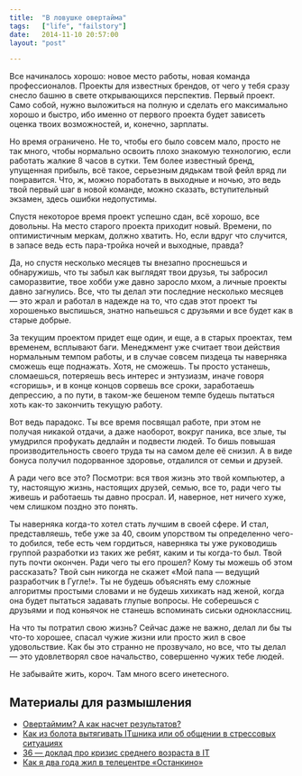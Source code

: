 ```yaml
---
title:  "В ловушке овертайма"
tags:   ["life", "failstory"]
date:   2014-11-10 20:57:00
layout: "post"

---
```


Все начиналось хорошо: новое место работы, новая команда профессионалов. Проекты для известных брендов, от чего у тебя сразу снесло башню в свете открывающихся перспектив. Первый проект. Само собой, нужно выложиться на полную и сделать его максимально хорошо и быстро, ибо именно от первого проекта будет зависеть оценка твоих возможностей, и, конечно, зарплаты.

<!-- cut -->

Но время ограничено. Не то, чтобы его было совсем мало, просто не так много, чтобы нормально освоить плохо знакомую технологию, если работать жалкие 8 часов в сутки. Тем более известный бренд, упущенная прибыль, всё такое, серьезным дядькам твой фейл вряд ли понравится. Что, ж, можно поработать в выходные и ночью, это ведь твой первый шаг в новой команде, можно сказать, вступительный экзамен, здесь ошибки недопустимы.

Спустя некоторое время проект успешно сдан, всё хорошо, все довольны. На место старого проекта приходит новый. Времени, по оптимистичным меркам, должно хватить. Но, если вдруг что случится, в запасе ведь есть пара-тройка ночей и выходные, правда?

Да, но спустя несколько месяцев ты внезапно проснешься и обнаружишь, что ты забыл как выглядят твои друзья, ты забросил саморазвитие, твое хобби уже давно заросло мхом, а личные проекты давно загнулись. Все, что ты делал эти последние несколько месяцев — это жрал и работал в надежде на то, что сдав этот проект ты хорошенько выспишься, знатно напьешься с друзьями и все будет как в старые добрые.

За текущим проектом придет еще один, и еще, а в старых проектах, тем временем, всплывают баги. Менеджмент уже считает твои действия нормальным темпом работы, и в случае совсем пиздеца ты наверняка сможешь еще поднажать. Хотя, не сможешь. Ты просто устанешь, сломаешься, потеряешь весь интерес и энтузиазм, иначе говоря «сгоришь», и в конце концов сорвешь все сроки, заработаешь депрессию, а по пути, в таком-же бешеном темпе будешь пытаться хоть как-то закончить текущую работу.

Вот ведь парадокс. Ты все время посвящал работе, при этом не получая никакой отдачи, а даже наоборот, вокруг паника, все злые, ты умудрился профукать дедлайн и подвести людей. То бишь повышая производительность своего труда ты на самом деле её снизил. А в виде бонуса получил подорванное здоровье, отдалился от семьи и друзей.

А ради чего все это? Посмотри: вся твоя жизнь это твой компьютер, а ту, настоящую жизнь, настоящих друзей, семью, все то, ради чего ты живешь и работаешь ты давно просрал. И, наверное, нет ничего хуже, чем слишком поздно это понять.

Ты наверняка когда-то хотел стать лучшим в своей сфере. И стал, представляешь, тебе уже за 40, своим упорством ты определенно чего-то добился, тебе есть чем гордиться, наверняка ты уже руководишь группой разработки из таких же ребят, каким и ты когда-то был. Твой путь почти окончен. Ради чего ты его прошел? Кому ты можешь об этом рассказать? Твой сын никогда не скажет «Мой папа — ведущий разработчик в Гугле!». Ты не будешь объяснять ему сложные алгоритмы простыми словами и не будешь хихикать над женой, когда она будет пытаться задавать глупые вопросы. Не соберешься с друзьями и под коньячок не станешь вспоминать сиськи одноклассниц.

На что ты потратил свою жизнь? Сейчас даже не важно, делал ли бы ты что-то хорошее, спасал чужие жизни или просто жил в свое удовольствие. Как бы это странно не прозвучало, но все, что ты делал — это удовлетворял свое начальство, совершенно чужих тебе людей.

Не забывайте жить, короч. Там много всего инетесного.

## Материалы для размышления

* [Овертаймим? А как насчет результатов?][1]
* [Как из болота вытягивать ITшника или об общении в стрессовых ситуациях][2]
* [36 — доклад про кризис среднего возраста в IT][3]
* [Как я два года жил в телецентре «Останкино»][4]

[1]: http://habrahabr.ru/post/154627/
[2]: http://habrahabr.ru/post/152955/ 
[3]: https://tech.yandex.ru/events/yagosti/fronttalks-ekb-sep-2014/talks/2235/
[4]: http://www.the-village.ru/village/city/experience/163931-kak-ya-dva-goda-zhil-v-ostankine

